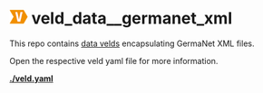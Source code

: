 # ![veld data](https://raw.githubusercontent.com/veldhub/.github/refs/heads/main/images/symbol_V_letter.png) veld_data__germanet_xml

This repo contains [data velds](https://zenodo.org/records/13322913) encapsulating GermaNet XML
files.

Open the respective veld yaml file for more information.

**[./veld.yaml](./veld.yaml)** 

